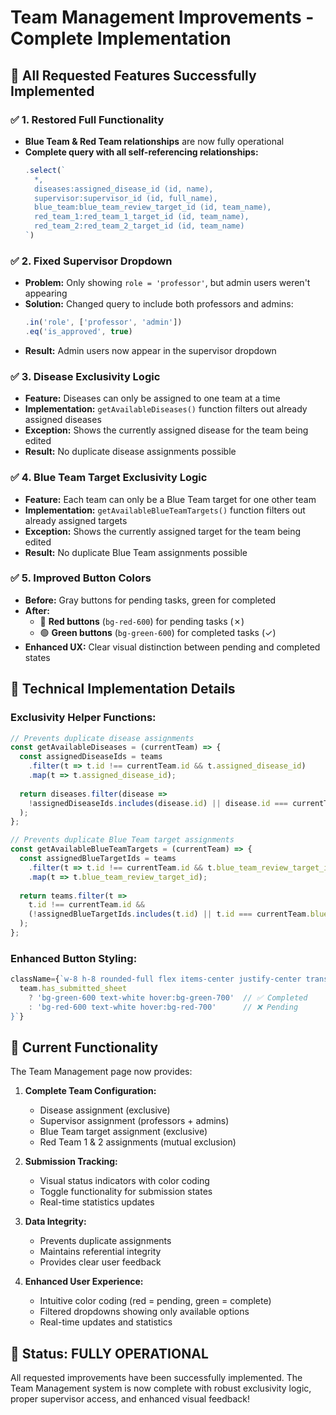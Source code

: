 # Team Management Improvements - Complete Implementation

## 🎯 **All Requested Features Successfully Implemented**

### ✅ **1. Restored Full Functionality**
- **Blue Team & Red Team relationships** are now fully operational
- **Complete query with all self-referencing relationships:**
  ```javascript
  .select(`
    *,
    diseases:assigned_disease_id (id, name),
    supervisor:supervisor_id (id, full_name),
    blue_team:blue_team_review_target_id (id, team_name),
    red_team_1:red_team_1_target_id (id, team_name),
    red_team_2:red_team_2_target_id (id, team_name)
  `)
  ```

### ✅ **2. Fixed Supervisor Dropdown**
- **Problem:** Only showing `role = 'professor'`, but admin users weren't appearing
- **Solution:** Changed query to include both professors and admins:
  ```javascript
  .in('role', ['professor', 'admin'])
  .eq('is_approved', true)
  ```
- **Result:** Admin users now appear in the supervisor dropdown

### ✅ **3. Disease Exclusivity Logic**
- **Feature:** Diseases can only be assigned to one team at a time
- **Implementation:** `getAvailableDiseases()` function filters out already assigned diseases
- **Exception:** Shows the currently assigned disease for the team being edited
- **Result:** No duplicate disease assignments possible

### ✅ **4. Blue Team Target Exclusivity Logic**
- **Feature:** Each team can only be a Blue Team target for one other team
- **Implementation:** `getAvailableBlueTeamTargets()` function filters out already assigned targets
- **Exception:** Shows the currently assigned target for the team being edited
- **Result:** No duplicate Blue Team assignments possible

### ✅ **5. Improved Button Colors**
- **Before:** Gray buttons for pending tasks, green for completed
- **After:** 
  - 🔴 **Red buttons** (`bg-red-600`) for pending tasks (✗)
  - 🟢 **Green buttons** (`bg-green-600`) for completed tasks (✓)
- **Enhanced UX:** Clear visual distinction between pending and completed states

## 🔧 **Technical Implementation Details**

### **Exclusivity Helper Functions:**
```javascript
// Prevents duplicate disease assignments
const getAvailableDiseases = (currentTeam) => {
  const assignedDiseaseIds = teams
    .filter(t => t.id !== currentTeam.id && t.assigned_disease_id)
    .map(t => t.assigned_disease_id);
  
  return diseases.filter(disease => 
    !assignedDiseaseIds.includes(disease.id) || disease.id === currentTeam.assigned_disease_id
  );
};

// Prevents duplicate Blue Team target assignments
const getAvailableBlueTeamTargets = (currentTeam) => {
  const assignedBlueTargetIds = teams
    .filter(t => t.id !== currentTeam.id && t.blue_team_review_target_id)
    .map(t => t.blue_team_review_target_id);
  
  return teams.filter(t => 
    t.id !== currentTeam.id && 
    (!assignedBlueTargetIds.includes(t.id) || t.id === currentTeam.blue_team_review_target_id)
  );
};
```

### **Enhanced Button Styling:**
```javascript
className={`w-8 h-8 rounded-full flex items-center justify-center transition-colors ${
  team.has_submitted_sheet 
    ? 'bg-green-600 text-white hover:bg-green-700'  // ✅ Completed
    : 'bg-red-600 text-white hover:bg-red-700'      // ❌ Pending
}`}
```

## 🚀 **Current Functionality**

The Team Management page now provides:

1. **Complete Team Configuration:**
   - Disease assignment (exclusive)
   - Supervisor assignment (professors + admins)
   - Blue Team target assignment (exclusive)
   - Red Team 1 & 2 assignments (mutual exclusion)

2. **Submission Tracking:**
   - Visual status indicators with color coding
   - Toggle functionality for submission states
   - Real-time statistics updates

3. **Data Integrity:**
   - Prevents duplicate assignments
   - Maintains referential integrity
   - Provides clear user feedback

4. **Enhanced User Experience:**
   - Intuitive color coding (red = pending, green = complete)
   - Filtered dropdowns showing only available options
   - Real-time updates and statistics

## 🎉 **Status: FULLY OPERATIONAL**

All requested improvements have been successfully implemented. The Team Management system is now complete with robust exclusivity logic, proper supervisor access, and enhanced visual feedback!
